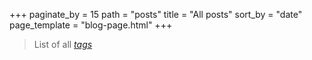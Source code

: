 +++
paginate_by = 15
path = "posts"
title = "All posts"
sort_by = "date"
page_template = "blog-page.html"
+++

> List of all *[tags](/tags)*   
